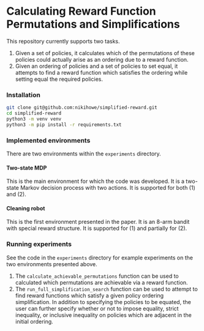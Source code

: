# Calculating Reward Function Permutations and Simplifications

This repository currently supports two tasks.

1) Given a set of policies, it calculates which of the permutations of these policies could actually arise as an ordering due to a reward function.
2) Given an ordering of policies and a set of policies to set equal, it attempts to find a reward function which satisfies the ordering while setting equal the required policies.

### Installation

```bash
git clone git@github.com:nikihowe/simplified-reward.git
cd simplified-reward
python3 -m venv venv
python3 -m pip install -r requirements.txt
```

### Implemented environments

There are two environments within the `experiments` directory.

#### Two-state MDP
This is the main environment for which the code was developed. It is a two-state Markov decision process with two actions. It is supported for both (1) and (2).

#### Cleaning robot
This is the first environment presented in the paper. It is an 8-arm bandit with special reward structure. It is supported for (1) and partially for (2).

### Running experiments

See the code in the `experiments` directory for example experiments on the two environments presented above.

1) The `calculate_achievable_permutations` function can be used to calculated which permutations are achievable via a reward function. 
2) The `run_full_simplification_search` function can be used to attempt to find reward functions which satisfy a given policy ordering simplification. In addition to specifying the policies to be equated, the user can further specify whether or not to impose equality, strict inequality, or inclusive inequality on policies which are adjacent in the initial ordering.